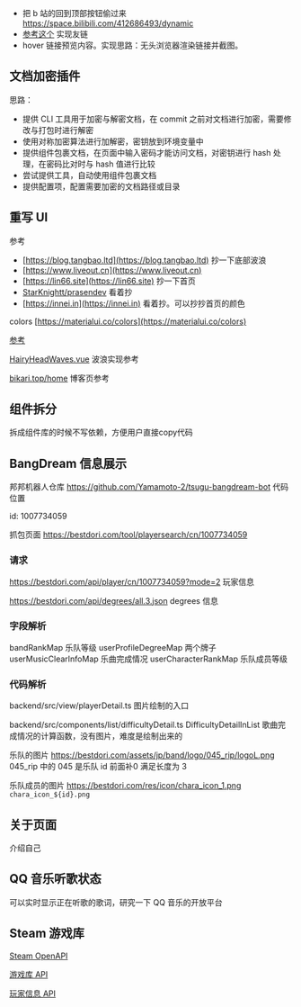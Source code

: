 - 把 b 站的回到顶部按钮偷过来 https://space.bilibili.com/412686493/dynamic
- [参考这个](https://github.com/kuizuo/blog/blob/main/src/pages/friends/index.tsx) 实现友链
- hover 链接预览内容。实现思路：无头浏览器渲染链接并截图。

## 文档加密插件

思路：

- 提供 CLI 工具用于加密与解密文档，在 commit 之前对文档进行加密，需要修改与打包时进行解密
- 使用对称加密算法进行加解密，密钥放到环境变量中
- 提供组件包裹文档，在页面中输入密码才能访问文档，对密钥进行 hash 处理，在密码比对时与 hash 值进行比较
- 尝试提供工具，自动使用组件包裹文档
- 提供配置项，配置需要加密的文档路径或目录

## 重写 UI

参考

- [https://blog.tangbao.ltd](https://blog.tangbao.ltd) 抄一下底部波浪
- [https://www.liveout.cn](https://www.liveout.cn)
- [https://lin66.site](https://lin66.site) 抄一下首页
- [StarKnightt/prasendev](https://github.com/StarKnightt/prasendev) 看着抄
- [https://innei.in](https://innei.in) 看着抄。可以抄抄首页的颜色

colors [https://materialui.co/colors](https://materialui.co/colors)

[参考](https://kuizuo.cn/docs/docusaurus-guides)

[HairyHeadWaves.vue](https://github.com/hairyf/valaxy-theme-hairy/blob/main/theme/components/parts/HairyHeadWaves.vue) 波浪实现参考

[bikari.top/home](https://bikari.top/home) 博客页参考

## 组件拆分

拆成组件库的时候不写依赖，方便用户直接copy代码

## BangDream 信息展示

邦邦机器人仓库 https://github.com/Yamamoto-2/tsugu-bangdream-bot 代码位置

id: 1007734059

抓包页面 https://bestdori.com/tool/playersearch/cn/1007734059

### 请求

https://bestdori.com/api/player/cn/1007734059?mode=2 玩家信息

https://bestdori.com/api/degrees/all.3.json degrees 信息

### 字段解析

bandRankMap 乐队等级
userProfileDegreeMap 两个牌子
userMusicClearInfoMap 乐曲完成情况
userCharacterRankMap 乐队成员等级

### 代码解析

backend/src/view/playerDetail.ts 图片绘制的入口

backend/src/components/list/difficultyDetail.ts DifficultyDetailInList 歌曲完成情况的计算函数，没有图片，难度是绘制出来的

乐队的图片 https://bestdori.com/assets/jp/band/logo/045_rip/logoL.png 045_rip 中的 045 是乐队 id 前面补0 满足长度为 3

乐队成员的图片 https://bestdori.com/res/icon/chara_icon_1.png `chara_icon_${id}.png`

## 关于页面

介绍自己

## QQ 音乐听歌状态

可以实时显示正在听歌的歌词，研究一下 QQ 音乐的开放平台

## Steam 游戏库

[Steam OpenAPI](https://partner.steamgames.com/doc/webapi_overview)

[游戏库 API](https://partner.steamgames.com/doc/webapi/IPlayerService#GetOwnedGames)

[玩家信息 API](https://partner.steamgames.com/doc/webapi/ISteamUser#GetPlayerSummaries)
